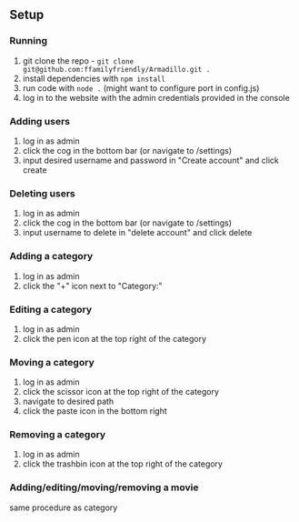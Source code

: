 ## Setup
### Running
1. git clone the repo - `git clone git@github.com:ffamilyfriendly/Armadillo.git .`
2. install dependencies with `npm install`
3. run code with `node .` (might want to configure port in config.js)
4. log in to the website with the admin credentials provided in the console

### Adding users
1. log in as admin
2. click the cog in the bottom bar (or navigate to /settings)
3. input desired username and password in "Create account" and click create

### Deleting users
1. log in as admin
2. click the cog in the bottom bar (or navigate to /settings)
3. input username to delete in "delete account" and click delete

### Adding a category
1. log in as admin
2. click the "+" icon next to "Category:"

### Editing a category
1. log in as admin
2. click the pen icon at the top right of the category

### Moving a category
1. log in as admin
2. click the scissor icon at the top right of the category
3. navigate to desired path
4. click the paste icon in the bottom right

### Removing a category
1. log in as admin
2. click the trashbin icon at the top right of the category

### Adding/editing/moving/removing a movie
same procedure as category
